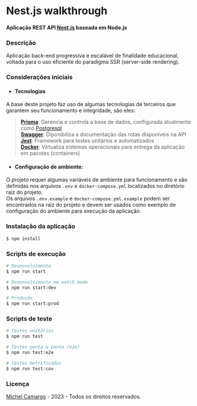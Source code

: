 # Nest.js walkthrough
#### Aplicação REST API [Nest.js](https://github.com/nestjs/nest) baseada em Node.js


### Descrição
Aplicação back-end progressiva e escalável de finalidade educacional, voltada para o uso eficiente do paradigma SSR (server-side rendering).


### Considerações iniciais
* #### Tecnologias
A base deste projeto faz uso de algumas tecnologias de terceiros que garantem seu funcionamento e integridade, são eles: 

> **[Prisma](https://www.prisma.io/)**: Gerencia e controla a base de dados, configurada atualmente como [Postgresql](https://www.postgresql.org/about/)
> <br>
> **[Swagger](https://swagger.io/)**: Diponibiliza a documentação das rotas disponíveis na API
> <br>
> **[Jest](https://jestjs.io/)**: Framework para testes unitários e automatizados
> <br>
> **[Docker](https://www.docker.com/)**: Virtualiza sistemas operacionais para entrega da aplicação em pacotes (containers)

* #### Configuração de ambiente:
O projeto requer algumas variáveis de ambiente para funcionamento e são definidas nos arquivos 
```.env``` e ```docker-compose.yml``` localizados no diretório raíz do projeto.
<br>
Os arquivos ```.env.example``` e ```docker-compose.yml.example``` podem ser encontrados na raíz do projeto e 
devem ser usados como exemplo de configuração do ambiente para execução da aplicação.


### Instalação da aplicação

```bash
$ npm install
```


### Scripts de execução

```bash
# Desenvolvimento
$ npm run start

# Desenvolvimento em watch mode
$ npm run start:dev

# Produção
$ npm run start:prod
```


### Scripts de teste

```bash
# Testes unitários
$ npm run test

# Testes ponta a ponta (e2e)
$ npm run test:e2e

# Testes metrificados
$ npm run test:cov
```


### Licença
[Michel Camargo](https://kamilmysliwiec.com) - 2023 - Todos os direitos reservados.
